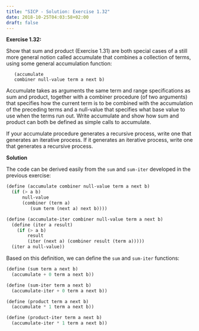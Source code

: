 ```yaml
---
title: "SICP - Solution: Exercise 1.32"
date: 2018-10-25T04:03:58+02:00
draft: false
---
```


**Exercise 1.32:**

Show that sum and product (Exercise 1.31) are both special cases of a still more general notion called accumulate that combines a collection of terms, using some general accumulation function:

```
   (accumulate
   combiner null-value term a next b)
```

Accumulate takes as arguments the same term and range specifications as sum and product, together with a combiner procedure (of two arguments) that specifies how the current term is to be combined with the accumulation of the preceding terms and a null-value that specifies what base value to use when the terms run out. Write accumulate and show how sum and product can both be defined as simple calls to accumulate.

If your accumulate procedure generates a recursive process, write one that generates an iterative process. If it generates an iterative process, write one that generates a recursive process.

**Solution**

The code can be derived easily from the `sum` and `sum-iter` developed in the previous exercise:

```scheme
(define (accumulate combiner null-value term a next b)
  (if (> a b)
      null-value
      (combiner (term a)
         (sum term (next a) next b))))

(define (accumulate-iter combiner null-value term a next b)
  (define (iter a result)
    (if (> a b)
        result
        (iter (next a) (combiner result (term a)))))
  (iter a null-value))
```

Based on this definition, we can define the `sum` and `sum-iter` functions:

```scheme
(define (sum term a next b)
  (accumulate + 0 term a next b))

(define (sum-iter term a next b)
  (accumulate-iter + 0 term a next b))

(define (product term a next b)
  (accumulate * 1 term a next b))

(define (product-iter term a next b)
  (accumulate-iter * 1 term a next b))
```

